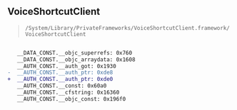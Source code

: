 ## VoiceShortcutClient

> `/System/Library/PrivateFrameworks/VoiceShortcutClient.framework/VoiceShortcutClient`

```diff

   __DATA_CONST.__objc_superrefs: 0x760
   __DATA_CONST.__objc_arraydata: 0x1608
   __AUTH_CONST.__auth_got: 0x1930
-  __AUTH_CONST.__auth_ptr: 0xde8
+  __AUTH_CONST.__auth_ptr: 0xde0
   __AUTH_CONST.__const: 0x60a0
   __AUTH_CONST.__cfstring: 0x16360
   __AUTH_CONST.__objc_const: 0x196f0

```
